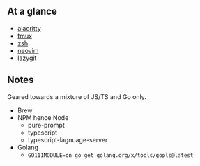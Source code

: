 ## At a glance
- [alacritty](https://github.com/alacritty/alacritty)
- [tmux](https://github.com/tmux/tmux)
- [zsh](https://github.com/zsh-users/zsh)
- [neovim](https://github.com/neovim/neovim)
- [lazygit](https://github.com/jesseduffield/lazygit)

## Notes
Geared towards a mixture of JS/TS and Go only.
- Brew
- NPM hence Node
    - pure-prompt
    - typescript
    - typescript-lagnuage-server
- Golang
    - `GO111MODULE=on go get golang.org/x/tools/gopls@latest`
